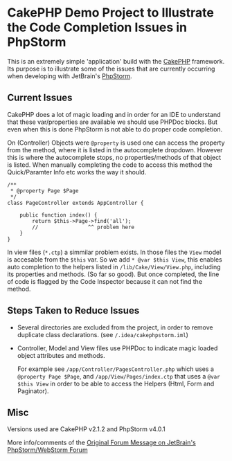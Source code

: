 CakePHP Demo Project to Illustrate the Code Completion Issues in PhpStorm
=========================================================================

This is an extremely simple 'application' build with the [CakePHP][1] framework. Its purpose is to illustrate some of
the issues that are currently occurring when developing with JetBrain's [PhpStorm][2].

Current Issues
--------------

CakePHP does a lot of magic loading and in order for an IDE to understand that these var/properties are available we
should use PHPDoc blocks. But even when this is done PhpStorm is not able to do proper code completion.

On (Controller) Objects were `@property` is used one can access the property from the method, where it is listed in the
autocomplete dropdown. However this is where the autocomplete stops, no properties/methods of that object is listed.
When manually completing the code to access this method the Quick/Paramter Info etc works the way it should.

    /**
     * @property Page $Page
     */
    class PageController extends AppController {

        public function index() {
            return $this->Page->find('all');
            //                ^^ problem here
        }
    }

In view files (`*.ctp`) a simmilar problem exists. In those files the `View` model is accesable from the `$this` var.
So we add `* @var $this View`, this enables auto completion to the helpers listed in `/lib/Cake/View/View.php`,
including its properties and methods. (So far so good). But once completed, the line of code is flagged by the
Code Inspector because it can not find the method.

Steps Taken to Reduce Issues
----------------------------

-   Several directories are excluded from the project, in order to remove duplicate class declarations.
    (see `/.idea/cakephpstorm.iml`)

-   Controller, Model and View files use PHPDoc to indicate magic loaded object attributes and methods.

    For example see `/app/Controller/PagesController.php` which uses a `@property Page $Page`,
    and `/app/View/Pages/index.ctp` that uses a `@var $this View` in order to be able to access the Helpers
    (Html, Form and Paginator).

Misc
----

Versions used are CakePHP v2.1.2 and PhpStorm v4.0.1

More info/comments of the [Original Forum Message on JetBrain's PhpStorm/WebStorm Forum][3]

[1]: http://cakephp.org/ "CakePHP"
[2]: http://www.jetbrains.com/phpstorm/ "JetBrain's PhpStorm"
[3]: http://devnet.jetbrains.net/message/5459015#5459015 "Forum Message on Code Completion with PHPDocs"